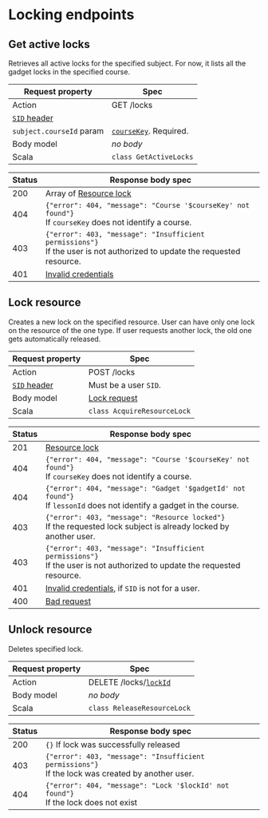 
# Locking endpoints

## Get active locks

Retrieves all active locks for the specified subject. For now, it lists all the gadget locks in the specified course.

Request property | Spec
---|---
Action                                | GET /locks
[`SID` header](request.md#sid-header) |
`subject.courseId` param              | [`courseKey`](models.md#course-key). Required.
Body model                            | _no body_
Scala                                 | `class GetActiveLocks`

Status | Response body spec
---|---
200 | Array of [Resource lock](models.md#resource-lock)
404 | `{"error": 404, "message": "Course '$courseKey' not found"}` <br> If `courseKey` does not identify a course.
403 | `{"error": 403, "message": "Insufficient permissions"}` <br> If the user is not authorized to update the requested resource.
401 | [Invalid credentials](responses.md#invalid-credentials)

## Lock resource

Creates a new lock on the specified resource.
User can have only one lock on the resource of the one type.
If user requests another lock, the old one gets automatically released.

Request property | Spec
---|---
Action                                | POST /locks
[`SID` header](request.md#sid-header) | Must be a user `SID`.
Body model                            | [Lock request](models.md#lock-request)
Scala                                 | `class AcquireResourceLock`

Status | Response body spec
---|---
201 | [Resource lock](models.md#resource-lock)
404 | `{"error": 404, "message": "Course '$courseKey' not found"}` <br> If `courseKey` does not identify a course.
404 | `{"error": 404, "message": "Gadget '$gadgetId' not found"}` <br> If `lessonId` does not identify a gadget in the course.
403 | `{"error": 403, "message": "Resource locked"}` <br> If the requested lock subject is already locked by another user.
403 | `{"error": 403, "message": "Insufficient permissions"}` <br> If the user is not authorized to update the requested resource.
401 | [Invalid credentials](responses.md#invalid-credentials), if `SID` is not for a user.
400 | [Bad request](responses.md#bad-request)

## Unlock resource

Deletes specified lock.

Request property | Spec
---|---
Action     | DELETE /locks/[`lockId`](models.md#id-types)
Body model | _no body_
Scala      | `class ReleaseResourceLock`

Status | Response body spec
---|---
200 | `{}` If lock was successfully released
403 | `{"error": 403, "message": "Insufficient permissions"}` <br> If the lock was created by another user.
404 | `{"error": 404, "message": "Lock '$lockId' not found"}` <br> If the lock does not exist
